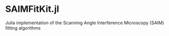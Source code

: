 # SAIMFitKit.jl
Julia implementation of the Scanning Angle Interference Microscopy (SAIM) fitting algorithms
